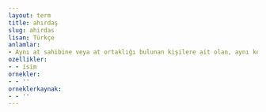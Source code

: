 ```yaml
---
layout: term
title: ahırdaş
slug: ahirdas
lisan: Türkçe
anlamlar:
- Aynı at sahibine veya at ortaklığı bulunan kişilere ait olan, aynı koşuya katılan atlar; eküri
ozellikler:
- - isim
ornekler:
- - ''
orneklerkaynak:
- - ''
---
```


